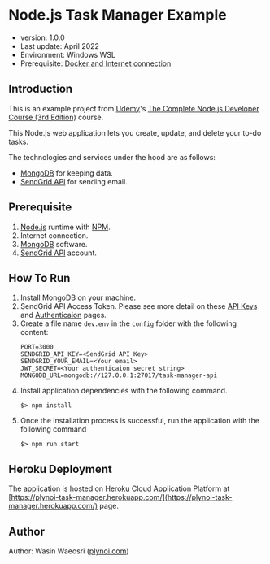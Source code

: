 # Node.js Task Manager Example
- version: 1.0.0
- Last update: April 2022
- Environment: Windows WSL
- Prerequisite: [Docker and Internet connection](#prerequisite)

## <a id="intro"></a>Introduction

This is an example project from [Udemy](https://www.udemy.com/)'s [The Complete Node.js Developer Course (3rd Edition)](https://www.udemy.com/course/the-complete-nodejs-developer-course-2/) course.

This Node.js web application lets you create, update, and delete your to-do tasks. 

The technologies and services under the hood are as follows:
* [MongoDB](https://www.mongodb.com/) for keeping data.
* [SendGrid API](https://sendgrid.com/) for sending email.

## <a id="prerequisite"></a>Prerequisite
1. [Node.js](https://nodejs.org/en/) runtime with [NPM](https://www.npmjs.com/).
2. Internet connection.
3. [MongoDB](https://www.mongodb.com/) software.
4. [SendGrid API](hhttps://sendgrid.com/) account.

## <a id="running"></a>How To Run 

1. Install MongoDB on your machine.
2. SendGrid API Access Token. Please see more detail on these [API Keys](https://docs.sendgrid.com/ui/account-and-settings/api-keys) and [Authenticaion](https://docs.sendgrid.com/for-developers/sending-email/authentication) pages.
3. Create a file name ```dev.env``` in the ```config``` folder with the following content:
    ```
    PORT=3000
    SENDGRID_API_KEY=<SendGrid API Key>
    SENDGRID_YOUR_EMAIL=<Your email>
    JWT_SECRET=<Your authenticaion secret string>
    MONGODB_URL=mongodb://127.0.0.1:27017/task-manager-api
    ```
4. Install application dependencies with the following command.
    ```
    $> npm install
    ```
5. Once the installation process is successful, run the application with the following command
    ```
    $> npm run start
    ```
## <a id="heroku"></a>Heroku Deployment

The application is hosted on [Heroku](https://www.heroku.com/) Cloud Application Platform at [https://plynoi-task-manager.herokuapp.com/](https://plynoi-task-manager.herokuapp.com/) page.

## <a id="author"></a>Author

Author: Wasin Waeosri ([plynoi.com](https://plynoi.com/))